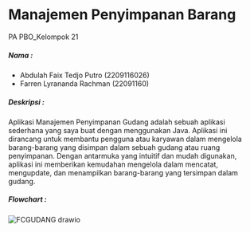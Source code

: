 # Manajemen Penyimpanan Barang
PA PBO_Kelompok 21

##### Nama :
- Abdulah Faix Tedjo Putro (2209116026)
- Farren Lyrananda Rachman (22091160)

##### Deskripsi :
Aplikasi Manajemen Penyimpanan Gudang adalah sebuah aplikasi sederhana yang saya buat dengan menggunakan Java. Aplikasi ini dirancang untuk membantu pengguna atau karyawan dalam mengelola barang-barang yang disimpan dalam sebuah gudang atau ruang penyimpanan. Dengan antarmuka yang intuitif dan mudah digunakan, aplikasi ini memberikan kemudahan mengelola dalam mencatat, mengupdate, dan menampilkan barang-barang yang tersimpan dalam gudang.

##### Flowchart :
![FCGUDANG drawio](https://github.com/kelompok-21-PA-PBO/Gudang/assets/121870536/ca25630e-87ca-4bde-b636-c27c5230e683)
